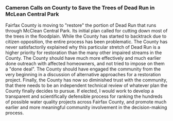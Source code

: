 ### Cameron Calls on County to Save the Trees of Dead Run in McLean Central Park

Fairfax County is moving to "restore" the portion of Dead Run that runs through McClean Central Park.  Its initial plan called for cutting down most of the trees in the floodplain. While the County has started to backtrack due to citizen opposition, the entire process has been problematic.  The County has never satisfactorily explained why this particular stretch of Dead Run is a higher priority for restoration than the many other impaired streams in the County.  The County should have much more effectively and much earlier done outreach with affected homeowners, and not tried to impose on them a "done deal".  The County should have engaged the community from the very beginning in a discussion of alternative approaches for a restoration project.  Finally, the County has now so diminished trust with the community, that there needs to be an independent technical review of whatever plan the County finally decides to pursue.  If elected, I would work to develop a transparent and scientifically defensible process for ranking the hundreds of possible water quality projects across Fairfax County, and promote much earlier and more meaningful community involvement in the decision-making process.
